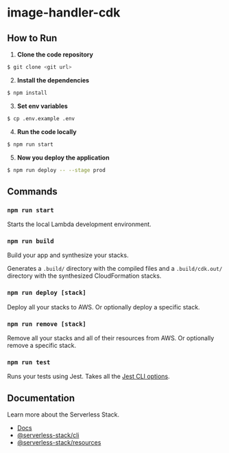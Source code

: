 # image-handler-cdk

## How to Run

1. **Clone the code repository**

```bash
$ git clone <git url>
```

2. **Install the dependencies**

```bash
$ npm install
```

3. **Set env variables**

```bash
$ cp .env.example .env
```

4. **Run the code locally**

```bash
$ npm run start
```

5. **Now you deploy the application**

```bash
$ npm run deploy -- --stage prod
```

## Commands
### `npm run start`

Starts the local Lambda development environment.

### `npm run build`

Build your app and synthesize your stacks.

Generates a `.build/` directory with the compiled files and a `.build/cdk.out/` directory with the synthesized CloudFormation stacks.

### `npm run deploy [stack]`

Deploy all your stacks to AWS. Or optionally deploy a specific stack.

### `npm run remove [stack]`

Remove all your stacks and all of their resources from AWS. Or optionally remove a specific stack.

### `npm run test`

Runs your tests using Jest. Takes all the [Jest CLI options](https://jestjs.io/docs/en/cli).

## Documentation

Learn more about the Serverless Stack.

- [Docs](https://docs.serverless-stack.com)
- [@serverless-stack/cli](https://docs.serverless-stack.com/packages/cli)
- [@serverless-stack/resources](https://docs.serverless-stack.com/packages/resources)
